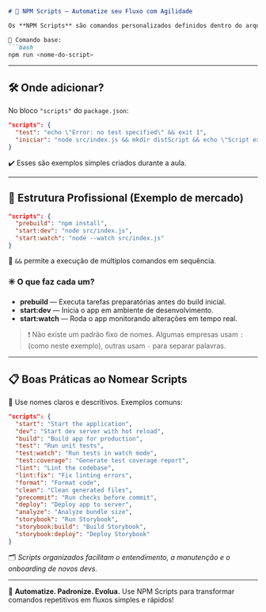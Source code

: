 ````markdown
# 🚀 NPM Scripts — Automatize seu Fluxo com Agilidade

Os **NPM Scripts** são comandos personalizados definidos dentro do arquivo `package.json` que aumentam a produtividade e simplificam tarefas comuns com uma única linha no terminal.

📌 Comando base:
```bash
npm run <nome-do-script>
````

---

## 🛠️ Onde adicionar?

No bloco `"scripts"` do `package.json`:

```json
"scripts": {
  "test": "echo \"Error: no test specified\" && exit 1",
  "iniciar": "node src/index.js && mkdir distScript && echo \"Script executado com sucesso!\""
}
```

✔️ Esses são exemplos simples criados durante a aula.

---

## 🧱 Estrutura Profissional (Exemplo de mercado)

```json
"scripts": {
  "prebuild": "npm install",
  "start:dev": "node src/index.js",
  "start:watch": "node --watch src/index.js"
}
```

🧩 `&&` permite a execução de múltiplos comandos em sequência.

### ✳️ O que faz cada um?

* **prebuild** — Executa tarefas preparatórias antes do build inicial.
* **start\:dev** — Inicia o app em ambiente de desenvolvimento.
* **start\:watch** — Roda o app monitorando alterações em tempo real.

> ❗ Não existe um padrão fixo de nomes. Algumas empresas usam `:` (como neste exemplo), outras usam `-` para separar palavras.

---

## 📋 Boas Práticas ao Nomear Scripts

🎯 Use nomes claros e descritivos. Exemplos comuns:

```json
"scripts": {
  "start": "Start the application",
  "dev": "Start dev server with hot reload",
  "build": "Build app for production",
  "test": "Run unit tests",
  "test:watch": "Run tests in watch mode",
  "test:coverage": "Generate test coverage report",
  "lint": "Lint the codebase",
  "lint:fix": "Fix linting errors",
  "format": "Format code",
  "clean": "Clean generated files",
  "precommit": "Run checks before commit",
  "deploy": "Deploy app to server",
  "analyze": "Analyze bundle size",
  "storybook": "Run Storybook",
  "storybook:build": "Build Storybook",
  "storybook:deploy": "Deploy Storybook"
}
```

🗂️ *Scripts organizados facilitam o entendimento, a manutenção e o onboarding de novos devs.*

---

🔁 **Automatize. Padronize. Evolua.**
Use NPM Scripts para transformar comandos repetitivos em fluxos simples e rápidos!

```
